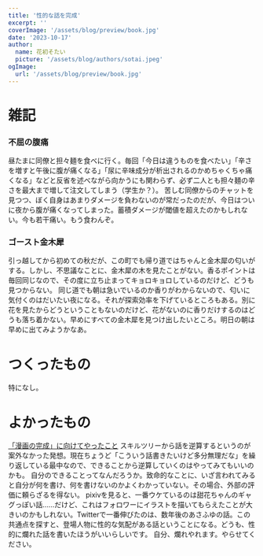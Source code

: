 ```yaml
---
title: '性的な話を完成'
excerpt: ''
coverImage: '/assets/blog/preview/book.jpg'
date: '2023-10-17'
author:
  name: 花初そたい
  picture: '/assets/blog/authors/sotai.jpeg'
ogImage:
  url: '/assets/blog/preview/book.jpg'
---
```

# 雑記

### 不屈の腹痛
昼たまに同僚と担々麺を食べに行く。毎回「今日は違うものを食べたい」「辛さを増すと午後に腹が痛くなる」「尿に辛味成分が析出されるのかめちゃくちゃ痛くなる」などと反省を述べながら向かうにも関わらず、必ず二人とも担々麺の辛さを最大まで増して注文してしまう（学生か？）。
苦しむ同僚からのチャットを見つつ、ぼく自身はあまりダメージを負わないのが常だったのだが、今日はついに夜から腹が痛くなってしまった。蓄積ダメージが閾値を超えたのかもしれない。今も若干痛い。もう食わんぞ。

### ゴースト金木犀
引っ越してから初めての秋だが、この町でも帰り道ではちゃんと金木犀の匂いがする。しかし、不思議なことに、金木犀の木を見たことがない。香るポイントは毎回同じなので、その度に立ち止まってキョロキョロしているのだけど、どうも見つからない。
同じ道でも朝は急いでいるのか香りがわからないので、匂いに気付くのはだいたい夜になる。それが探索効率を下げているところもある。別に花を見たからどうということもないのだけど、花がないのに香りだけするのはどうも落ち着かない。早めにすべての金木犀を見つけ出したいところ。明日の朝は早めに出てみようかなあ。

# つくったもの
特になし。

# よかったもの
[「漫画の完成」に向けてやったこと](https://aoitile.hatenablog.com/entry/2023/10/14/181350)
スキルツリーから話を逆算するというのが案外なかった発想。現在ちょうど「こういう話書きたいけど多分無理だな」を繰り返している最中なので、できることから逆算していくのはやってみてもいいのかも。
自分のできることってなんだろうか。致命的なことに、いざ言われてみると自分が何を書け、何を書けないのかよくわかっていない。その場合、外部の評価に頼らざるを得ない。
pixivを見ると、一番ウケているのは甜花ちゃんのギャグっぽい話……だけど、これはフォロワーにイラストを描いてもらえたことが大きいのかもしれない。Twitterで一番伸びたのは、数年後のあさふゆの話。この共通点を探すと、登場人物に性的な気配がある話ということになる。どうも、性的に爛れた話を書いたほうがいいらしいです。
自分、爛れやれます。やらせてください。